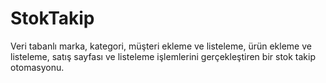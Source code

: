# StokTakip
Veri tabanlı marka, kategori, müşteri ekleme ve listeleme, ürün ekleme ve listeleme, satış sayfası ve listeleme işlemlerini gerçekleştiren bir stok takip otomasyonu.
